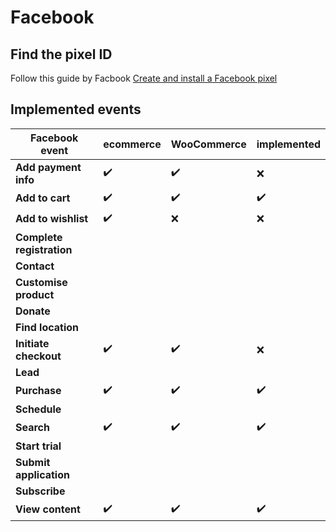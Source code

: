# Facebook

## Find the pixel ID

Follow this guide by Facbook [Create and install a Facebook pixel](https://www.facebook.com/business/help/952192354843755?id=1205376682832142)

## Implemented events

Facebook event            | ecommerce | WooCommerce | implemented 
---                       | ---        | ---         | ---
**Add payment info**      | ✔️          | ✔️           | ❌
**Add to cart**           | ✔️          | ✔️           | ✔️
**Add to wishlist**       | ✔️          | ❌          | ❌
**Complete registration** |            |             |
**Contact**               |            |             |
**Customise product**     |            |             |
**Donate**                |            |             |
**Find location**         |            |             |
**Initiate checkout**     | ✔️          | ✔️           | ❌
**Lead**                  |            |             |
**Purchase**              | ✔️          | ✔️           | ✔️
**Schedule**              |            |             |
**Search**                | ✔️          | ✔️           | ✔️
**Start trial**           |            |             |
**Submit application**    |            |             |
**Subscribe**             |            |             |
**View content**          | ✔️          | ✔️           | ✔️
